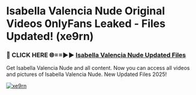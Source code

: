 # Isabella Valencia Nude Original Videos 0nlyFans Leaked - Files Updated! (xe9rn)

<h3>🔴 CLICK HERE 🌐==►► <a href="https://tinyurl.com/4mcuefdz" rel="nofollow">Isabella Valencia Nude Updated Files</a></h3>

Get Isabella Valencia Nude and all content. Now you can access all videos and pictures of Isabella Valencia Nude. New Updated Files 2025!

[![xe9rn](https://i.imgur.com/StAQSOY.gif)](https://tinyurl.com/4mcuefdz)

